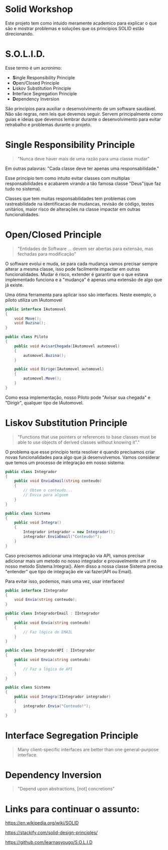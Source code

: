 # Solid Workshop

Este projeto tem como intuido meramente academico para explicar o que são e mostrar problemas e soluções que os principios SOLID estão direcionando.

# S.O.L.I.D.

Esse termo é um acronimo:
* **S**ingle Responsibility Principle
* **O**pen/Closed Principle
* **L**iskov Substitution Principle
* **I**nterface Segregation Principle
* **D**ependency Inversion

São principios para auxiliar o desenvolvimento de um software saudável. Não são regras, nem leis que devemos seguir. Servem principalmente como guias e ideias que devemos lembrar durante o desenvolvimento para evitar retrabalho e problemas durante o projeto.

# Single Responsibility Principle

> "Nunca deve haver mais de uma razão para uma classe mudar"

Em outras palavras: "Cada classe deve ter apenas uma responsabilidade."

Esse principio tem como intuito evitar classes com multiplas responsabilidades e acabarem virando a tão famosa classe "Deus"(que faz tudo no sistema).

Classes que tem muitas responsabilidades tem problemas com rastreabilidade na identificacao de mudancas, revisão de código, testes unitários, maior risco de alterações na classe impactar em outras funcionalidades. 

# Open/Closed Principle

> "Entidades de Software ... devem ser abertas para extensão, mas fechadas para modificação"

O software evolui e muda, se para cada mudança vamos precisar sempre alterar a mesma classe, isso pode facilmente impactar em outras funcionalidades. Mudar é risco, extender é garantir que o que estava implementado funciona e a "mudança" é apenas uma extensão de algo que já existe.

Uma ótima ferramenta para aplicar isso são interfaces. Neste exemplo, o piloto utiliza um IAutomovel

```C#
public interface IAutomovel 
{
    void Move();
    void Buzina();
}

public class Piloto
{
    public void AvisarChegada(IAutomovel automovel)
    {
        automovel.Buzina();
    }

    public void Dirige(IAutomovel automovel)
    {
        automovel.Move();
    }
}
```

Como essa implementação, nosso Piloto pode "Avisar sua chegada" e "Dirigir", qualquer tipo de IAutomovel.

# Liskov Substitution Principle
> "Functions that use pointers or references to base classes must be able to use objects of derived classes without knowing it"."

O problema que esse principio tenta resolver é quando precisamos criar novas funcionalidades para algo que já desenvolvemos. Vamos considerar que temos um processo de integração em nosso sistema:

```c#
public class Integrador
{
    public void EnviaEmail(string conteudo)
    {
        // Obtem o conteudo...
        // Envia para alguem
    }
}

public class Sistema
{
    public void Integra()
    {
        Integrador integrador = new Integrador();
        integrador.EnviaEmail("Conteudo!");
    }
}
```

Caso precisemos adicionar uma integração via API, vamos precisar adicionar mais um metodo no nosso integrador e provavelmente um if no nosso metodo Sistema.Integra(). Alem disso a nossa classe Sistema precisa "entender" que tipo de integração ele vai fazer(API ou Email).

Para evitar isso, podemos, mais uma vez, usar interfaces!


```c#
public interface IIntegrador
{
    void Envia(string conteudo);
}

public class IntegradorEmail : IIntegrador
{
    public void Envia(string conteudo)
    {
        // Faz lógica de EMAIL
    }
}

public class IntegradorAPI : IIntegrador
{
    public void Envia(string conteudo)
    {
        // Faz a lógica de API
    }
}

public class Sistema
{
    public void Integra(IIntegrador integrador)
    {
        integrador.Envia("Conteudo!");
    }
}
```

# Interface Segregation Principle
> Many client-specific interfaces are better than one general-purpose interface.

# Dependency Inversion
> "Depend upon abstractions, [not] concretions"


# Links para continuar o assunto:

https://en.wikipedia.org/wiki/SOLID

https://stackify.com/solid-design-principles/

https://github.com/learnasyougo/S.O.L.I.D